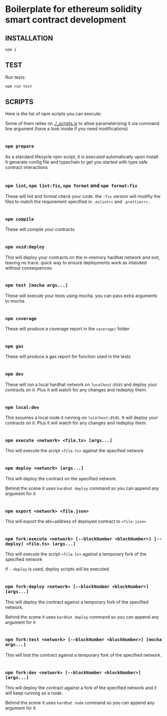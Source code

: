 # Boilerplate for ethereum solidity smart contract development

## INSTALLATION

```bash
npm i
```

## TEST

Run tests:

```bash
npm run test
```

## SCRIPTS

Here is the list of npm scripts you can execute:

Some of them relies on [./\_scripts.js](./_scripts.js) to allow parameterizing it via command line argument (have a look inside if you need modifications)
<br/><br/>

### `npm prepare`

As a standard lifecycle npm script, it is executed automatically upon install. It generate config file and typechain to get you started with type safe contract interactions
<br/><br/>

### `npm lint`, `npm lint:fix`, `npm format` and `npm format:fix`

These will lint and format check your code. the `:fix` version will modifiy the files to match the requirement specified in `.eslintrc` and `.prettierrc.`
<br/><br/>

### `npm compile`

These will compile your contracts
<br/><br/>

### `npm void:deploy`

This will deploy your contracts on the in-memory hardhat network and exit, leaving no trace. quick way to ensure deployments work as intended without consequences
<br/><br/>

### `npm test [mocha args...]`

These will execute your tests using mocha. you can pass extra arguments to mocha
<br/><br/>

### `npm coverage`

These will produce a coverage report in the `coverage/` folder
<br/><br/>

### `npm gas`

These will produce a gas report for function used in the tests
<br/><br/>

### `npm dev`

These will run a local hardhat network on `localhost:8545` and deploy your contracts on it. Plus it will watch for any changes and redeploy them.
<br/><br/>

### `npm local:dev`

This assumes a local node it running on `localhost:8545`. It will deploy your contracts on it. Plus it will watch for any changes and redeploy them.
<br/><br/>

### `npm execute <network> <file.ts> [args...]`

This will execute the script `<file.ts>` against the specified network
<br/><br/>

### `npm deploy <network> [args...]`

This will deploy the contract on the specified network.

Behind the scene it uses `hardhat deploy` command so you can append any argument for it
<br/><br/>

### `npm export <network> <file.json>`

This will export the abi+address of deployed contract to `<file.json>`
<br/><br/>

### `npm fork:execute <network> [--blockNumber <blockNumber>] [--deploy] <file.ts> [args...]`

This will execute the script `<file.ts>` against a temporary fork of the specified network

if `--deploy` is used, deploy scripts will be executed
<br/><br/>

### `npm fork:deploy <network> [--blockNumber <blockNumber>] [args...]`

This will deploy the contract against a temporary fork of the specified network.

Behind the scene it uses `hardhat deploy` command so you can append any argument for it
<br/><br/>

### `npm fork:test <network> [--blockNumber <blockNumber>] [mocha args...]`

This will test the contract against a temporary fork of the specified network.
<br/><br/>

### `npm fork:dev <network> [--blockNumber <blockNumber>] [args...]`

This will deploy the contract against a fork of the specified network and it will keep running as a node.

Behind the scene it uses `hardhat node` command so you can append any argument for it
